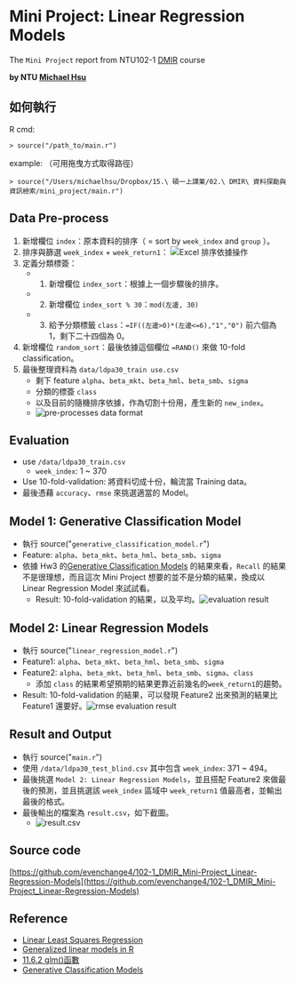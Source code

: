 # Mini Project: Linear Regression Models

The `Mini Project` report from NTU102-1 [DMIR](https://ceiba.ntu.edu.tw/course/99b512/index.htm) course

**by NTU [Michael Hsu](http://michaelhsu.tw/ "blog")**

## 如何執行

R cmd:

```
> source("/path_to/main.r")
```

example: （可用拖曳方式取得路徑）

```
> source("/Users/michaelhsu/Dropbox/15.\ 碩一上課業/02.\ DMIR\ 資料探勘與資訊檢索/mini_project/main.r")
```

## Data Pre-process
1. 新增欄位 `index`：原本資料的排序（ = sort by `week_index` and `group` ）。
2. 排序與篩選 `week_index` + `week_return1`： ![Excel 排序依據操作](https://raw.github.com/evenchange4/102-1_DMIR_Hw3_Generative-Classification-Models/master/img/preprocess%201%20sort.PNG)
3. 定義分類標簽：
	- 1. 新增欄位 `index_sort`：根據上一個步驟後的排序。
	- 2. 新增欄位 `index_sort % 30`：`mod(左邊, 30)`
	- 3. 給予分類標籤 `class`：`=IF((左邊>0)*(左邊<=6),"1","0")` 前六個為 1，剩下二十四個為 0。
4. 新增欄位 `random_sort`：最後依據這個欄位 `=RAND()` 來做 10-fold classification。
5. 最後整理資料為 `data/ldpa30_train use.csv`
	- 剩下 feature `alpha`、`beta_mkt`、`beta_hml`、`beta_smb`、`sigma`
	- 分類的標簽 `class`
	- 以及目前的隨機排序依據，作為切割十份用，產生新的 `new_index`。
	- ![pre-processes data format](https://raw.github.com/evenchange4/102-1_DMIR_Hw3_Generative-Classification-Models/master/img/pre-proessed%20data.png)

## Evaluation
- use `/data/ldpa30_train.csv`
	- `week_index`: 1 ~ 370
- Use 10-fold-validation: 將資料切成十份，輪流當 Training data。
- 最後憑藉 `accuracy`、`rmse` 來挑選適當的 Model。

## Model 1: Generative Classification Model
- 執行 source("`generative_classification_model.r`")
- Feature: `alpha`、`beta_mkt`、`beta_hml`、`beta_smb`、`sigma`
- 依據 Hw3 的[Generative Classification Models](https://github.com/evenchange4/102-1_DMIR_Hw3_Generative-Classification-Models)
的結果來看，`Recall` 的結果不是很理想，而且這次 Mini Project
想要的並不是分類的結果，換成以 Linear Regression Model 來試試看。
	- Result: 10-fold-validation 的結果，以及平均。![evaluation result](https://raw.github.com/evenchange4/102-1_DMIR_Hw3_Generative-Classification-Models/master/img/result.png)

## Model 2: Linear Regression Models
- 執行 source("`linear_regression_model.r`")
- Feature1: `alpha`、`beta_mkt`、`beta_hml`、`beta_smb`、`sigma`
- Feature2: `alpha`、`beta_mkt`、`beta_hml`、`beta_smb`、`sigma`、`class`
	- 添加 `class` 的結果希望預期的結果更靠近前幾名的`week_return1`的趨勢。
- Result: 10-fold-validation 的結果，可以發現 Feature2 出來預測的結果比 Feature1 還要好。![rmse evaluation result](https://raw.github.com/evenchange4/102-1_DMIR_Mini-Project_Linear-Regression-Models/master/image/LM-rmse.png)

## Result and Output
- 執行 source("`main.r`")
- 使用 `/data/ldpa30_test_blind.csv` 其中包含 `week_index`: 371 ~ 494。
- 最後挑選 `Model 2: Linear Regression Models`，並且搭配 Feature2 來做最後的預測，並且挑選該 `week_index` 區域中 `week_return1` 值最高者，並輸出最後的格式。
- 最後輸出的檔案為 `result.csv`，如下截圖。
	- ![result.csv]()

## Source code

[https://github.com/evenchange4/102-1_DMIR_Mini-Project_Linear-Regression-Models](https://github.com/evenchange4/102-1_DMIR_Mini-Project_Linear-Regression-Models)

## Reference
- [Linear Least Squares Regression](http://www.cyclismo.org/tutorial/R/linearLeastSquares.html)
- [Generalized linear models in R](http://plantecology.syr.edu/fridley/bio793/glm.html)
- [11.6.2 glm()函數](http://www.biosino.org/pages/newhtm/r/tchtml/The-glm_0028_0029-function.html)
- [Generative Classification Models](https://github.com/evenchange4/102-1_DMIR_Hw3_Generative-Classification-Models)